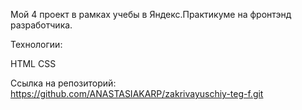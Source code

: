 Мой 4 проект в рамках учебы в Яндекс.Практикуме на фронтэнд разработчика.

Технологии:

HTML
CSS

Ссылка на репозиторий:
https://github.com/ANASTASIAKARP/zakrivayuschiy-teg-f.git